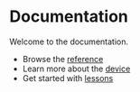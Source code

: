 # Documentation

Welcome to the documentation.

* Browse the [reference](/microbit/reference)
* Learn more about the [device](/microbit/device)
* Get started with [lessons](/microbit/lessons)
